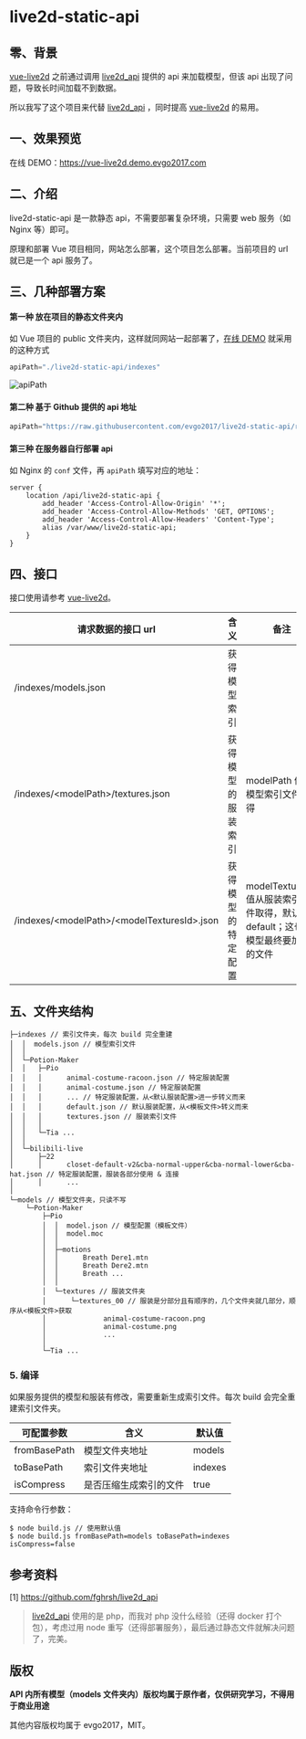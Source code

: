 # live2d-static-api

## 零、背景

[vue-live2d](https://github.com/evgo2017/vue-live2d) 之前通过调用 [live2d_api](https://github.com/fghrsh/live2d_api) 提供的 api 来加载模型，但该 api 出现了问题，导致长时间加载不到数据。

所以我写了这个项目来代替  [live2d_api](https://github.com/fghrsh/live2d_api)  ，同时提高 [vue-live2d](https://github.com/evgo2017/vue-live2d) 的易用。

## 一、效果预览

在线 DEMO：https://vue-live2d.demo.evgo2017.com

## 二、介绍

live2d-static-api 是一款静态 api，不需要部署复杂环境，只需要 web 服务（如 Nginx 等）即可。

原理和部署 Vue 项目相同，网站怎么部署，这个项目怎么部署。当前项目的 url 就已是一个 api 服务了。

## 三、几种部署方案

#### 第一种 放在项目的静态文件夹内

如 Vue 项目的 public 文件夹内，这样就同网站一起部署了，[在线 DEMO](https://vue-live2d.demo.evgo2017.com) 就采用的这种方式

``` js
apiPath="./live2d-static-api/indexes"
```

![apiPath](https://github.com/evgo2017/live2d-static-api/raw/master/public/apiPath.png)

#### 第二种 基于 Github 提供的 api 地址

``` js
apiPath="https://raw.githubusercontent.com/evgo2017/live2d-static-api/refs/heads/main/indexes"
```

#### 第三种 在服务器自行部署 api

如 Nginx 的 `conf` 文件，再 `apiPath` 填写对应的地址：

```
server {
    location /api/live2d-static-api {
        add_header 'Access-Control-Allow-Origin' '*';
        add_header 'Access-Control-Allow-Methods' 'GET, OPTIONS';
        add_header 'Access-Control-Allow-Headers' 'Content-Type';
        alias /var/www/live2d-static-api;
    }
}
```

## 四、接口

接口使用请参考 [vue-live2d](https://github.com/evgo2017/vue-live2d)。

| 请求数据的接口 url                              | 含义               | 备注                                                         |
| ----------------------------------------------- | ------------------ | ------------------------------------------------------------ |
| /indexes/models.json                            | 获得模型索引       |                                                              |
| /indexes/\<modelPath\>/textures.json            | 获得模型的服装索引 | modelPath 值从模型索引文件取得                               |
| /indexes/\<modelPath\>/\<modelTexturesId\>.json | 获得模型的特定配置 | modelTexturesId 值从服装索引文件取得，默认为 default；这也是模型最终要加载的文件 |

## 五、文件夹结构

```
├─indexes // 索引文件夹，每次 build 完全重建
│  │  models.json // 模型索引文件
│  │
│  └─Potion-Maker
│  │   ├─Pio
│  │   │      animal-costume-racoon.json // 特定服装配置
│  │   │      animal-costume.json // 特定服装配置
│  │   │      ... // 特定服装配置，从<默认服装配置>进一步转义而来
│  │   │      default.json // 默认服装配置，从<模板文件>转义而来
│  │   │      textures.json // 服装索引文件
│  │   │
│  │   └─Tia ...
│  │
│  └─bilibili-live
│      ├─22
│      │      closet-default-v2&cba-normal-upper&cba-normal-lower&cba-hat.json // 特定服装配置，服装各部分使用 & 连接
│      │      ...
│
└─models // 模型文件夹，只读不写
    └─Potion-Maker
        ├─Pio
        │  │  model.json // 模型配置（模板文件）
        │  │  model.moc
        │  │
        │  ├─motions
        │  │      Breath Dere1.mtn
        │  │      Breath Dere2.mtn
        │  │      Breath ...
        │  │
        │  └─textures // 服装文件夹
        │      └─textures_00 // 服装是分部分且有顺序的，几个文件夹就几部分，顺序从<模板文件>获取
        │              animal-costume-racoon.png
        │              animal-costume.png
        │              ...
        │
        └─Tia ...
```

### 5. 编译

如果服务提供的模型和服装有修改，需要重新生成索引文件。每次 build 会完全重建索引文件夹。

| 可配置参数   | 含义                   | 默认值  |
| ------------ | ---------------------- | ------- |
| fromBasePath | 模型文件夹地址         | models  |
| toBasePath   | 索引文件夹地址         | indexes |
| isCompress   | 是否压缩生成索引的文件 | true    |

支持命令行参数：

```shell
$ node build.js // 使用默认值
$ node build.js fromBasePath=models toBasePath=indexes isCompress=false
```

## 参考资料

[1] https://github.com/fghrsh/live2d_api

> [live2d_api](https://github.com/fghrsh/live2d_api) 使用的是 php，而我对 php 没什么经验（还得 docker 打个包），考虑过用 node 重写（还得部署服务），最后通过静态文件就解决问题了，完美。

## 版权

**API 内所有模型（models 文件夹内）版权均属于原作者，仅供研究学习，不得用于商业用途**

其他内容版权均属于 evgo2017，MIT。
